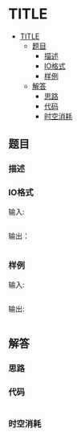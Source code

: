 # TITLE

- [TITLE](#title)
  - [题目](#题目)
    - [描述](#描述)
    - [IO格式](#io格式)
    - [样例](#样例)
  - [解答](#解答)
    - [思路](#思路)
    - [代码](#代码)
    - [时空消耗](#时空消耗)

## 题目

### 描述



### IO格式

输入:

```

```

输出：

```

```

### 样例

输入:

```

```

输出:

```

```

## 解答

### 思路



### 代码

```C++

```

### 时空消耗

```

```